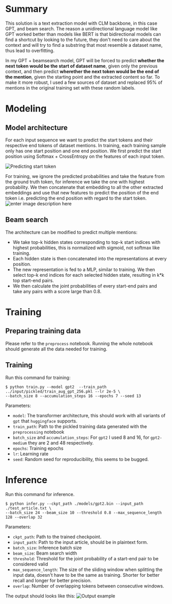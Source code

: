 # Summary
This solution is a text extraction model with CLM backbone, in this case GPT, and beam search. The reason a unidirectional language model like GPT worked better than models like BERT is that bidirectional models can find a shortcut by looking to the future, they don't need to care about the context and will try to find a substring that most resemble a dataset name, thus lead to overfitting.

In my GPT + beamsearch model, GPT will be forced to predict **whether the next token would be the start of dataset name**, given only the previous context, and then predict **wherether the next token would be the end of the mention**, given the starting point and the extracted content so far. To make it more robust, I used a few sources of dataset and replaced 95% of mentions in the original training set with these random labels.

# Modeling 
## Model architecture
For each input sequence we want to predict the start tokens and their respective end tokens of dataset mentions.
In training, each training sample only has one start position and one end position.
We first predict the start position using Softmax + CrossEntropy on the features of each input token.

![Predicting start token](https://i.imgur.com/Ln4HvmJ.png)

For training, we ignore the predicted probabilities and take the feature from the ground truth token, for inference we take the one with highest probability. We then concatenate that embedding to all the other extracted embeddings and use that new features to predict the position of the end token i.e. predicting the end position with regard to the start token.
![enter image description here](https://i.imgur.com/BUInoqT.png)

## Beam search
The architecture can be modified to predict multiple mentions:
 -   We take top-k hidden states corresponding to top-k start indices with highest probabilities, this is normalized with sigmoid, not softmax like training.
 -   Each hidden state is then concatenated into the representations at every position.
 -   The new representation is fed to a MLP, similar to training. We then select top-k end indices for each selected hidden state, resulting in k*k top start-end pairs.
 -   We then calculate the joint probabilities of every start-end pairs and take any pairs with a score large than 0.8.
# Training
## Preparing training data
Please refer to the `preprocess` notebook. Running the whole notebook should generate all the data needed for training.
## Training
Run this command for training:
```
$ python train.py --model gpt2  --train_path ../input/pickled/train_aug_gpt_256.pkl --lr 2e-5 \
--batch_size 8 --accumulation_steps 16 --epochs 7 --seed 13
```
Parameters:
 - `model`: The transformer architecture, this should work with all variants of `gpt` that `huggingface` supports.
 - `train_path`: Path to the pickled training data generated with the `preprocessing` notebook
 - `batch_size` and `accumulation_steps`: For `gpt2` I used 8 and 16, for `gpt2-medium` they are 2 and 48 respectively.
 - `epochs`: Training epochs
 - `lr`: Learning rate
 - `seed`: Random seed for reproducibility, this seems to be bugged.

# Inference

Run this command for inference.
```
$ python infer.py --ckpt_path ./models/gpt2.bin --input_path ./test_article.txt \ 
--batch_size 24 --beam_size 10 --threshold 0.8 --max_sequence_length 128 --overlap 32
```
Parameters:

 - `ckpt_path`: Path to the trained checkpoint.
 - `input_path`: Path to the input article, should be in plaintext form.
 - `batch_size`: Inference batch size
 - `beam_size`: Beam search width
 - `threshold`: Threshold for the joint probability of a start-end pair to be considered valid
 - `max_sequence_length`: The size of the sliding window when splitting the input data, doesn't have to be the same as training. Shorter for better recall and longer for better precision.
 - `overlap`: Number of overlapping tokens between consecutive windows.

The output should looks like this:
![Output example](https://i.imgur.com/71wDkNF.png)
